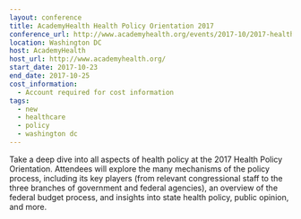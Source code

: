 ```yaml
---
layout: conference
title: AcademyHealth Health Policy Orientation 2017
conference_url: http://www.academyhealth.org/events/2017-10/2017-health-policy-orientation
location: Washington DC
host: AcademyHealth
host_url: http://www.academyhealth.org/
start_date: 2017-10-23
end_date: 2017-10-25
cost_information:
  - Account required for cost information
tags:
  - new
  - healthcare
  - policy
  - washington dc
---
```


Take a deep dive into all aspects of health policy at the 2017 Health Policy Orientation. Attendees will explore the many mechanisms of the policy process, including its key players (from relevant congressional staff to the three branches of government and federal agencies), an overview of the federal budget process, and insights into state health policy, public opinion, and more.
